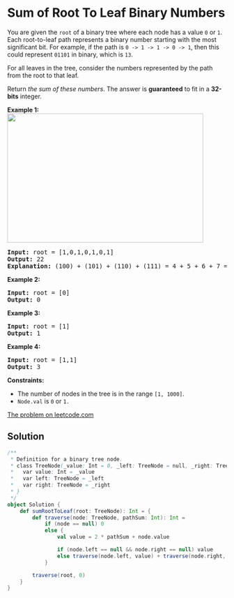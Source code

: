 # Sum of Root To Leaf Binary Numbers

You are given the `root` of a binary tree where each node has a value
`0` or `1`.  Each root-to-leaf path represents a binary number starting
with the most significant bit.  For example, if the path is `0 -> 1 -> 1
-> 0 -> 1`, then this could represent `01101` in binary, which is `13`.

For all leaves in the tree, consider the numbers represented by the path
from the root to that leaf.

Return _the sum of these numbers_. The answer is **guaranteed** to fit
in a **32-bits** integer.


**Example 1:**
<img src="https://assets.leetcode.com/uploads/2019/04/04/sum-of-root-to-leaf-binary-numbers.png" width="450" height="296">
<pre>
<b>Input:</b> root = [1,0,1,0,1,0,1]
<b>Output:</b> 22
<b>Explanation:</b> (100) + (101) + (110) + (111) = 4 + 5 + 6 + 7 = 22
</pre>

**Example 2:**
<pre>
<b>Input:</b> root = [0]
<b>Output:</b> 0
</pre>

**Example 3:**
<pre>
<b>Input:</b> root = [1]
<b>Output:</b> 1
</pre>

**Example 4:**
<pre>
<b>Input:</b> root = [1,1]
<b>Output:</b> 3
</pre>

**Constraints:**

* The number of nodes in the tree is in the range `[1, 1000]`.
* `Node.val` is `0` or `1.`

[The problem on leetcode.com](https://leetcode.com/problems/sum-of-root-to-leaf-binary-numbers/)

## Solution

```scala
/**
 * Definition for a binary tree node.
 * class TreeNode(_value: Int = 0, _left: TreeNode = null, _right: TreeNode = null) {
 *   var value: Int = _value
 *   var left: TreeNode = _left
 *   var right: TreeNode = _right
 * }
 */
object Solution {
    def sumRootToLeaf(root: TreeNode): Int = {
        def traverse(node: TreeNode, pathSum: Int): Int =
            if (node == null) 0
            else {
                val value = 2 * pathSum + node.value

                if (node.left == null && node.right == null) value
                else traverse(node.left, value) + traverse(node.right, value)
            }

        traverse(root, 0)
    }
}
```
